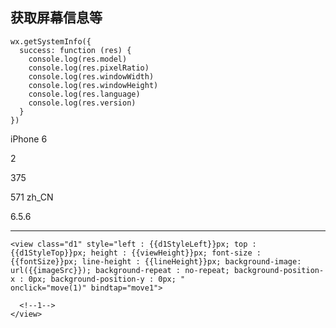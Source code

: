 

## 获取屏幕信息等

	wx.getSystemInfo({
      success: function (res) {
        console.log(res.model)
        console.log(res.pixelRatio)
        console.log(res.windowWidth)
        console.log(res.windowHeight)
        console.log(res.language)
        console.log(res.version)
      }
    })


iPhone 6

2

375

571
zh_CN

6.5.6

---

	<view class="d1" style="left : {{d1StyleLeft}}px; top : {{d1StyleTop}}px; height : {{viewHeight}}px; font-size : {{fontSize}}px; line-height : {{lineHeight}}px; background-image: url({{imageSrc}}); background-repeat : no-repeat; background-position-x : 0px; background-position-y : 0px; "
    onclick="move(1)" bindtap="move1">

      <!--1-->
    </view>
